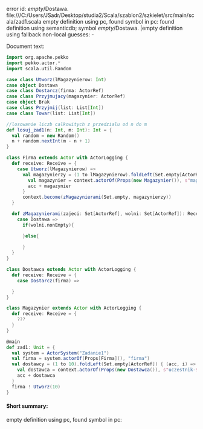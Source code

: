 error id: _empty_/Dostawa.
file:///C:/Users/JSadr/Desktop/studia2/Scala/szablon2/szkielet/src/main/scala/zad1.scala
empty definition using pc, found symbol in pc: 
found definition using semanticdb; symbol _empty_/Dostawa.
|empty definition using fallback
non-local guesses:
	 -

Document text:

```scala
import org.apache.pekko
import pekko.actor.*
import scala.util.Random

case class Utworz(lMagazynierow: Int)
case object Dostawa
case class Dostarcz(firma: ActorRef)
case class Przyjmujacy(magazynier: ActorRef)
case object Brak
case class Przyjmij(list: List[Int])
case class Towar(list: List[Int])

//losowanie liczb calkowitych z przedzialu od n do m
def losuj_zad1(n: Int, m: Int): Int = {
  val random = new Random()
  n + random.nextInt(m - n + 1)
}

class Firma extends Actor with ActorLogging {
  def receive: Receive = {
    case Utworz(lMagazynierow) =>
      val magazynierzy = (1 to lMagazynierow).foldLeft(Set.empty[ActorRef]) { (acc, i) =>
        val magazynier = context.actorOf(Props(new Magazynier()), s"magazynier-$i")
        acc + magazynier
      }
      context.become(zMagazynierami(Set.empty, magazynierzy))
  }

  def zMagazynierami(zajeci: Set[ActorRef], wolni: Set[ActorRef]): Receive ={
    case Dostawa =>
      if(wolni.nonEmpty){

      }else{
        
      }
  }
}

class Dostawca extends Actor with ActorLogging {
  def receive: Receive = {
    case Dostarcz(firma) =>

  }
}

class Magazynier extends Actor with ActorLogging {
  def receive: Receive = {
    ???
  }
}

@main 
def zad1: Unit = {
  val system = ActorSystem("Zadanie1")
  val firma = system.actorOf(Props[Firma](), "firma")
  val dostawcy = (1 to 10).foldLeft(Set.empty[ActorRef]) { (acc, i) =>
    val dostawca = context.actorOf(Props(new Dostawca()), s"uczestnik-$i")
    acc + dostawca
  }
  firma ! Utworz(10)
}

```

#### Short summary: 

empty definition using pc, found symbol in pc: 